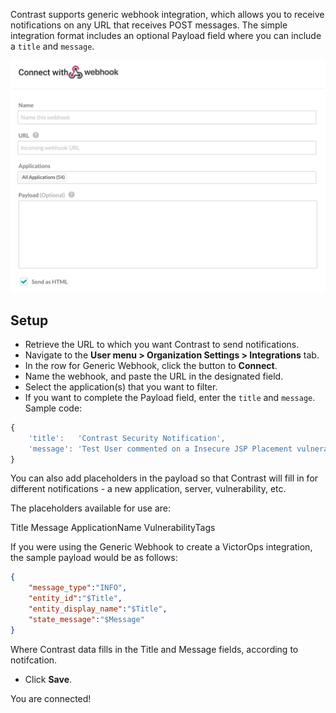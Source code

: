 <!--
title: "Generic Webhook Integration"
description: "Integrating Generic Webhooks with Contrast"
tags: "Admin organization settings integrations generic webhook"
-->


Contrast supports generic webhook integration, which allows you to receive notifications on any URL that receives POST messages. The simple integration format includes an optional Payload field where you can include a `title` and `message`.

<a href="assets/images/Webhook-integration.png" rel="lightbox" title="Set up Webhook integration"><img class="thumbnail" src="assets/images/Webhook-integration.png"/></a>

## Setup

* Retrieve the URL to which you want Contrast to send notifications.
* Navigate to the **User menu > Organization Settings > Integrations** tab.
* In the row for Generic Webhook, click the button to **Connect**.
* Name the webhook, and paste the URL in the designated field.
* Select the application(s) that you want to filter.
* If you want to complete the Payload field, enter the `title` and `message`. Sample code:

```javascript
{
	'title':   'Contrast Security Notification',
	'message': 'Test User commented on a Insecure JSP Placement vulnerability in WebGoat. \"Fixed in CVE-2015\"'
}
```
You can also add placeholders in the payload so that Contrast will fill in for different notifications - a new application, server, vulnerability, etc. 

The placeholders available for use are:

Title
Message
ApplicationName
VulnerabilityTags


If you were using the Generic Webhook to create a VictorOps integration, the sample payload would be as follows:

```json
{ 
	"message_type":"INFO", 
	"entity_id":"$Title", 
	"entity_display_name":"$Title", 
	"state_message":"$Message" 
}
```
 
Where Contrast data fills in the Title and Message fields, according to notifcation. 

* Click **Save**.

You are connected!

